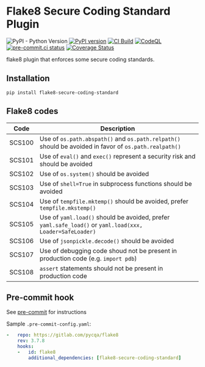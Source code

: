 # Flake8 Secure Coding Standard Plugin

![PyPI - Python Version](https://img.shields.io/pypi/pyversions/flake8-secure-coding-standard?label=Python) [![PyPI version](https://badge.fury.io/py/flake8-secure-coding-standard.svg)](https://badge.fury.io/py/flake8-secure-coding-standard) [![CI Build](https://github.com/Takishima/flake8-secure-coding-standard/actions/workflows/ci.yml/badge.svg)](https://github.com/Takishima/flake8-secure-coding-standard/actions/workflows/ci.yml) [![CodeQL](https://github.com/Takishima/flake8-secure-coding-standard/actions/workflows/codeql-analysis.yml/badge.svg)](https://github.com/Takishima/flake8-secure-coding-standard/actions/workflows/codeql-analysis.yml) [![pre-commit.ci status](https://results.pre-commit.ci/badge/github/Takishima/flake8-secure-coding-standard/main.svg)](https://results.pre-commit.ci/latest/github/Takishima/flake8-secure-coding-standard/main) [![Coverage Status](https://coveralls.io/repos/github/Takishima/flake8-secure-coding-standard/badge.svg?branch=main)](https://coveralls.io/github/Takishima/flake8-secure-coding-standard?branch=main)


flake8 plugin that enforces some secure coding standards.

## Installation

    pip install flake8-secure-coding-standard

## Flake8 codes

| Code   | Description                                                                                              |
|--------|----------------------------------------------------------------------------------------------------------|
| SCS100 | Use of `os.path.abspath()` and `os.path.relpath()` should be avoided in favor of `os.path.realpath()`    |
| SCS101 | Use of `eval()` and `exec()` represent a security risk and should be avoided                             |
| SCS102 | Use of `os.system()` should be avoided                                                                   |
| SCS103 | Use of `shell=True` in subprocess functions should be avoided                                            |
| SCS104 | Use of `tempfile.mktemp()` should be avoided, prefer `tempfile.mkstemp()`                                |
| SCS105 | Use of `yaml.load()` should be avoided, prefer `yaml.safe_load()` or `yaml.load(xxx, Loader=SafeLoader)` |
| SCS106 | Use of `jsonpickle.decode()` should be avoided                                                           |
| SCS107 | Use of debugging code shoud not be present in production code (e.g. `import pdb`)                        |
| SCS108 | `assert` statements should not be present in production code                                             |

## Pre-commit hook

See [pre-commit](https://github.com/pre-commit/pre-commit) for instructions

Sample `.pre-commit-config.yaml`:

```yaml
-   repo: https://gitlab.com/pycqa/flake8
    rev: 3.7.8
    hooks:
    -   id: flake8
        additional_dependencies: [flake8-secure-coding-standard]
```
